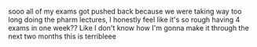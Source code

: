 sooo all of my exams got pushed back because we were taking way too long doing the pharm lectures, I honestly feel like it's so rough having 4 exams in one week?? Like I don't know how I'm gonna make it through the next two months this is terribleee
